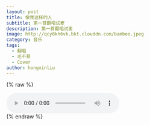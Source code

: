 ```yaml
---
layout: post
title: 像我这样的人
subtitle: 第一首翻唱试麦
description: 第一首翻唱试麦
image: http://qcy8kh6vk.bkt.clouddn.com/bamboo.jpeg
category: 音乐
tags: 
  - 翻唱
  - 毛不易
  - Cover
author: hongxinliu
---
```


{% raw %}
<div class="audio">
  <audio id="audio-ones-like-me" controls loop preload="auto">
    <source src="http://qcy8kh6vk.bkt.clouddn.com/ones-like-me.mp3" type="audio/mpeg">
  </audio>
  <div id="lyrics-ones-like-me">
  </div>
  <script type="module">
    import RabbitLyrics from "/assets/js/rabbit-lyrics.js";
    $.get("http://qcy8kh6vk.bkt.clouddn.com/ones-like-me.lrc", function(data, status) {
      $("#lyrics-ones-like-me").append(data);
      new RabbitLyrics({
        element: document.getElementById("lyrics-ones-like-me"),
        mediaElement: document.getElementById("audio-ones-like-me")
      });
    });
  </script>
</div>
{% endraw %}
